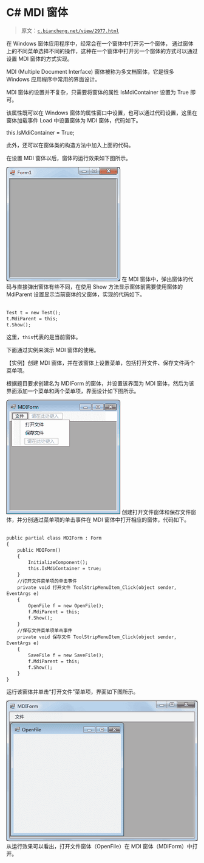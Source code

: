 # C# MDI 窗体

> 原文：[`c.biancheng.net/view/2977.html`](http://c.biancheng.net/view/2977.html)

在 Windows 窗体应用程序中，经常会在一个窗体中打开另一个窗体， 通过窗体上的不同菜单选择不同的操作，这种在一个窗体中打开另一个窗体的方式可以通过设置 MDI 窗体的方式实现。

MDI (Multiple Document Interface) 窗体被称为多文档窗体，它是很多 Windows 应用程序中常用的界面设计。

MDI 窗体的设置并不复杂，只需要将窗体的属性 IsMdiContainer 设置为 True 即可。

该属性既可以在 Windows 窗体的属性窗口中设置，也可以通过代码设置，这里在窗体加载事件 Load 中设置窗体为 MDI 窗体，代码如下。

this.IsMdiContainer = True;

此外，还可以在窗体类的构造方法中加入上面的代码。

在设置 MDI 窗体以后，窗体的运行效果如下图所示。

![MDI 窗体](img/e726f7696418347282f5ff184285db8f.png)
在 MDI 窗体中，弹出窗体的代码与直接弹出窗体有些不同，在使用 Show 方法显示窗体前需要使用窗体的 MdiParent 设置显示当前窗体的父窗体，实现的代码如下。

```

Test t = new Test();
t.MdiParent = this;
t.Show();
```

这里，`this`代表的是当前窗体。

下面通过实例来演示 MDI 窗体的使用。

【实例】创建 MDI 窗体，并在该窗体上设置菜单，包括打开文件、保存文件两个菜单项。

根据题目要求创建名为 MDIForm 的窗体，并设置该界面为 MDI 窗体，然后为该界面添加一个菜单和两个菜单项，界面设计如下图所示。

![MDIForm 窗体](img/2189a5e625d05e73d36836c57c0fd057.png)
创建打开文件窗体和保存文件窗体，并分别通过菜单项的单击事件在 MDI 窗体中打开相应的窗体，代码如下。

```

public partial class MDIForm : Form
{
    public MDIForm()
    {
        InitializeComponent();
        this.IsMdiContainer = true;
    }
    //打开文件菜单项的单击事件
    private void 打开文件 ToolStripMenuItem_Click(object sender, EventArgs e)
    {
        OpenFile f = new OpenFile();
        f.MdiParent = this;
        f.Show();
    }
    //保存文件菜单项单击事件
    private void 保存文件 ToolStripMenuItem_Click(object sender, EventArgs e)
    {
        SaveFile f = new SaveFile();
        f.MdiParent = this;
        f.Show();
    }
}
```

运行该窗体并单击“打开文件”菜单项，界面如下图所示。

![在 MDI 窗体中打开新窗体效果](img/13472dbcdd7fa879cce8bb22185339c3.png)
从运行效果可以看出，打开文件窗体（OpenFile）在 MDI 窗体（MDIForm）中打开。